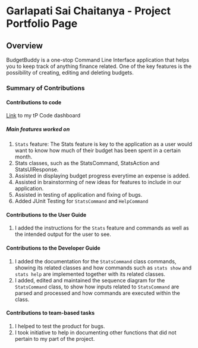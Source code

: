 # Garlapati Sai Chaitanya - Project Portfolio Page

## Overview
BudgetBuddy is a one-stop Command Line Interface application that 
helps you to keep track of anything finance related. One of the key features is the possibility of creating, editing and deleting budgets.


### Summary of Contributions

#### Contributions to code
[Link](https://nus-cs2113-ay2223s2.github.io/tp-dashboard/?search=SaiChaitanya13)
to my tP Code dashboard

##### Main features worked on
1. `Stats` feature: The Stats feature is key to the application as a user would want to know how much of their budget has been spent 
in a certain month.
2. Stats classes, such as the StatsCommand, StatsAction and StatsUIResponse.
3. Assisted in displaying budget progress everytime an expense is added.
4. Assisted in brainstorming of new ideas for features to include in our application.
5. Assisted in testing of application and fixing of bugs. 
6. Added JUnit Testing for `StatsCommand` and `HelpCommand`

#### Contributions to the User Guide

1. I added the instructions for the `Stats` feature and commands as well as the intended output for the user to see.

#### Contributions to the Developer Guide

1. I added the documentation for the `StatsCommand` class commands, showing its related classes and how commands such as
   `stats show` and `stats help` are implemented together with its related classes.
2. I added, edited and maintained the sequence diagram for the `StatsCommand` class, to show how inputs related to
   `StatsCommand` are parsed and processed and how commands are executed within the class.

#### Contributions to team-based tasks

1. I helped to test the product for bugs.
2. I took initiative to help in documenting other functions that did not pertain to my part of the project.